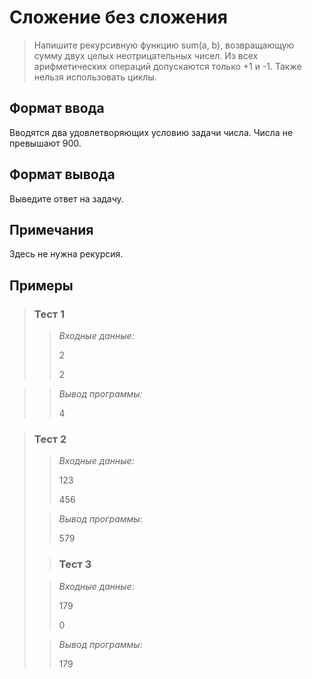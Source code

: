 # Сложение без сложения

>Напишите рекурсивную функцию sum(a, b), возвращающую сумму двух целых неотрицательных чисел. Из всех арифметических операций допускаются только +1 и -1. Также нельзя использовать циклы.

## Формат ввода

Вводятся два удовлетворяющих условию задачи числа. Числа не превышают 900.

## Формат вывода

Выведите ответ на задачу.

## Примечания

Здесь не нужна рекурсия.

 ## Примеры
>
>### **Тест 1**
>
>>*Входные данные:*
>>
>> 2
>>
>> 2
>>
>> 
>> 
>> 
>>
>> 
>>
>> 
>>
>> 
> 

>>*Вывод программы:*
>>
>> 4
> 

>### Тест 2
>
>>*Входные данные:*
>>
>> 
>>
>> 
>> 123
>> 
>>
>> 456
>>
>> 
>>
>> 
> 
>>*Вывод программы:*
>>
>> 579
> 
> 
> >### Тест 3
>
>>*Входные данные:*
>>
>> 179
>>
>> 
>> 0
>> 
>> 
>>
>> 
>>
>> 
> 
>>*Вывод программы:*
>>
>>179